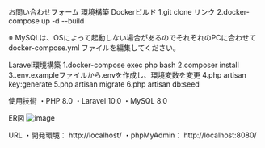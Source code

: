 お問い合わせフォーム
環境構築
Dockerビルド
1.git clone リンク
2.docker-compose up -d --build

※ MySQLは、OSによって起動しない場合があるのでそれぞれのPCに合わせて docker-compose.yml ファイルを編集してください。

Laravel環境構築
1.docker-compose exec php bash
2.composer install
3..env.exampleファイルから.envを作成し、環境変数を変更
4.php artisan key:generate
5.php artisan migrate
6.php artisan db:seed

使用技術
・PHP 8.0
・Laravel 10.0
・MySQL 8.0

ER図
![image](https://github.com/user-attachments/assets/ef001d97-0273-464a-a673-315559150cbf)


URL
・開発環境： http://localhost/
・phpMyAdmin： http://localhost:8080/
